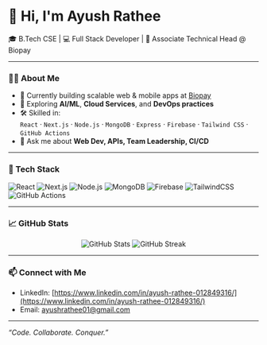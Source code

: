 # 👋 Hi, I'm Ayush Rathee

🎓 B.Tech CSE | 💻 Full Stack Developer | 🚀 Associate Technical Head @ Biopay

---

### 👨‍💻 About Me

- 🔭 Currently building scalable web & mobile apps at [Biopay](https://github.com/biopay-official)
- 🌱 Exploring **AI/ML**, **Cloud Services**, and **DevOps practices**
- 🛠️ Skilled in:  
  `React` · `Next.js` · `Node.js` · `MongoDB` · `Express` · `Firebase` · `Tailwind CSS` · `GitHub Actions`
- 💬 Ask me about **Web Dev, APIs, Team Leadership, CI/CD**

---

### 🚀 Tech Stack

![React](https://img.shields.io/badge/-React-black?style=flat-square&logo=react)
![Next.js](https://img.shields.io/badge/-Next.js-black?style=flat-square&logo=next.js)
![Node.js](https://img.shields.io/badge/-Node.js-black?style=flat-square&logo=node.js)
![MongoDB](https://img.shields.io/badge/-MongoDB-black?style=flat-square&logo=mongodb)
![Firebase](https://img.shields.io/badge/-Firebase-black?style=flat-square&logo=firebase)
![TailwindCSS](https://img.shields.io/badge/-TailwindCSS-black?style=flat-square&logo=tailwind-css)
![GitHub Actions](https://img.shields.io/badge/-GitHub%20Actions-black?style=flat-square&logo=github-actions)

---

### 📈 GitHub Stats

<p align="center">
  <img src="https://github-readme-stats.vercel.app/api?username=ayushrathee&show_icons=true&theme=radical" alt="GitHub Stats" />
  <img src="https://github-readme-streak-stats.herokuapp.com/?user=ayushrathee&theme=radical" alt="GitHub Streak" />
</p>

---

### 📫 Connect with Me

- LinkedIn: [https://www.linkedin.com/in/ayush-rathee-012849316/](https://www.linkedin.com/in/ayush-rathee-012849316/)
- Email: [ayushrathee01@gmail.com](mailto:ayushrathee01@gmail.com)

---

_“Code. Collaborate. Conquer.”_


